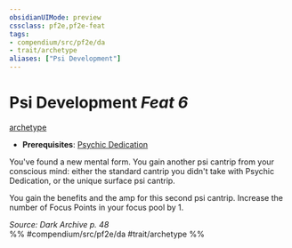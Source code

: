 ```yaml
---
obsidianUIMode: preview
cssclass: pf2e,pf2e-feat
tags:
- compendium/src/pf2e/da
- trait/archetype
aliases: ["Psi Development"]
---
```

# Psi Development  *Feat 6*  
[archetype](../../rules/traits/archetype.md)  

- **Prerequisites**: [Psychic Dedication](psychic-dedication-da.md)

You've found a new mental form. You gain another psi cantrip from your conscious mind: either the standard cantrip you didn't take with Psychic Dedication, or the unique surface psi cantrip.

You gain the benefits and the amp for this second psi cantrip. Increase the number of Focus Points in your focus pool by 1.

*Source: Dark Archive p. 48*  
%% #compendium/src/pf2e/da #trait/archetype %%